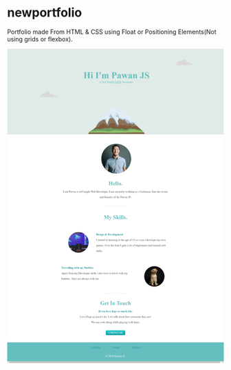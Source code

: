 # newportfolio
Portfolio made From HTML &amp; CSS using Float or Positioning Elements(Not using grids or flexbox).

<img src="img/screenshot.jpg">

